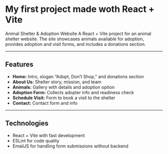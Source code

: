 # My first project made woth React + Vite

Animal Shelter & Adoption Website
A React + Vite project for an animal shelter website. The site showcases animals available for adoption, provides adoption and visit forms, and includes a donations section.

---

## Features

- **Home:** Intro, slogan “Adopt, Don’t Shop,” and donations section  
- **About Us:** Shelter story, mission, and team  
- **Animals:** Gallery with details and adoption option  
- **Adoption Form:** Collects adopter info and readiness check  
- **Schedule Visit:** Form to book a visit to the shelter  
- **Contact:** Contact form and info  

---

## Technologies

- React + Vite with fast development 
- ESLint for code quality  
- EmailJS for handling form submissions without backend  




